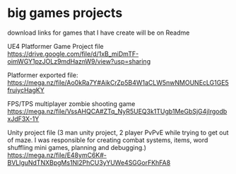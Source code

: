 # big games projects
 download links for games that I have create will be on Readme
 
UE4
Platformer Game Project file
https://drive.google.com/file/d/1xB_miDmTF-oimWGY1pzJOLz9mdHaznW9/view?usp=sharing

Platformer exported file: 
https://mega.nz/file/Ao0kRa7Y#AikCrZp5B4W1aCLW5nwNMOUNEcLG1GE5fruiycHagKY

FPS/TPS multiplayer zombie shooting game
https://mega.nz/file/VssAHQCA#ZTq_NyR5UEQ3k1TUgb1MeGbSjG4jIrgodbxJdF3X-1Y

Unity project file 
(3 man unity project, 2 player PvPvE while trying to get out of maze. I was responsible for creating combat systems, items, word shuffling mini games, planning and debugging.)
https://mega.nz/file/E48ymC6K#-BVLlguNdTNXBpgMs1Nl2PhCU3yYUWe4SGGorFKhFA8
